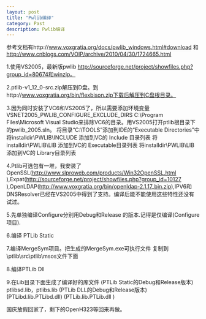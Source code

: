 ```yaml
---
layout: post
title: "Pwlib编译"
category: Past
description: Pwlib编译
---
```

参考文档有http://www.voxgratia.org/docs/pwlib_windows.html#download 和 http://www.cnblogs.com/VOIP/archive/2010/04/30/1724665.html 

1.使用VS2005，最新版pwlib http://sourceforge.net/project/showfiles.php?group_id=80674和winzip。 

2.ptlib-v1_12_0-src.zip解压到D盘。到http://www.voxgratia.org/bin/flexbison.zip下载后解压到C盘根目录。 

3.因为同时安装了VC6和VS2005了，所以需要添加环境变量VSNET2005_PWLIB_CONFIGURE_EXCLUDE_DIRS C:\Program Files\Microsoft Visual Studio来排除VC6的目录。用VS2005打开ptlib根目录下的pwlib_2005.sln。 
将目录“C:\TOOLS”添加到IDE的“Executable Directories”中 
将installdir\PWLIB\INCLUDE 添加到VC的 Include 目录列表 
将installdir\PWLIB\LIB 添加到VC的 Executable目录列表 
将installdir\PWLIB\LIB 添加到VC的 Library目录列表 

4.Ptlib可选包有一堆，我安装了OpenSSL(http://www.slproweb.com/products/Win32OpenSSL.html ),Expat(http://sourceforge.net/project/showfiles.php?group_id=10127 ),OpenLDAP(http://www.voxgratia.org/bin/openldap-2.1.17_bin.zip),IPV6和DNSResolver已经在VS2005中得到了支持。编译后能不能使用这些特性还没有试过。 

5.先单独编译Configure分别用Debug和Release 的版本.记得是仅编译(Configure项目). 

6.编译 PTLib Static 

7.编译MergeSym项目。把生成的MergeSym.exe可执行文件 复制到\ptlib\src\ptlib\msos文件下面

8.编译PTLib Dll 

9.在Lib目录下面生成了编译好的库文件 
(PTLib Static的Debug和Release版本) ptlibsd.lib，ptlibs.lib 
(PTLib DLL的Debug和Release版本) (PTLibd.lib.PTLibd.dll) (PTLib.lib.PTLib.dll )

国庆放假回家了，剩下的OpenH323等回来再做。

